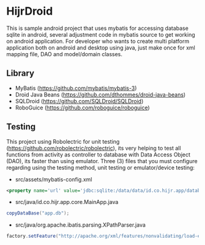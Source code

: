 # HijrDroid

This is sample android project that uses mybatis for accessing database sqlite in android, several adjustment code in mybatis source to get working on android application. For developer who wants to create multi platform application both on android and desktop using java, just make once for xml mapping file, DAO and model/domain classes.

## Library
- MyBatis (https://github.com/mybatis/mybatis-3)
- Droid Java Beans (https://github.com/dthommes/droid-java-beans)
- SQLDroid (https://github.com/SQLDroid/SQLDroid)
- RoboGuice (https://github.com/roboguice/roboguice)

## Testing
This project using Robolectric for unit testing (https://github.com/robolectric/robolectric), its very helping to test all functions from activity as controller to database with Data Access Object (DAO), its faster than using emulator. Three (3) files that you must configure regarding using the testing method, unit testing or emulator/device testing:
- src/assets/mybatis-config.xml
```xml
<property name='url' value='jdbc:sqlite:/data/data/id.co.hijr.app/databases/app.db'/>
```
- src/java/id.co.hijr.app.core.MainApp.java
```java
copyDataBase("app.db");
```
- src/java/org.apache.ibatis.parsing.XPathParser.java
```java
factory.setFeature("http://apache.org/xml/features/nonvalidating/load-external-dtd", false);
```
